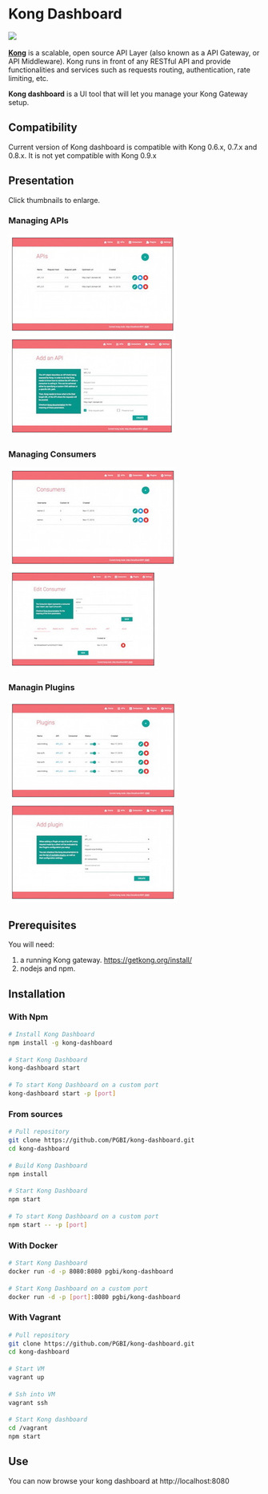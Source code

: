 # Kong Dashboard

[![](https://badge.imagelayers.io/pgbi/kong-dashboard:latest.svg)](https://imagelayers.io/?images=pgbi/kong-dashboard:latest 'Get your own badge on imagelayers.io')

[**Kong**](https://getkong.org/) is a scalable, open source API Layer (also known as a API Gateway, or API Middleware). 
Kong runs in front of any RESTful API and provide functionalities
and services such as requests routing, authentication, rate limiting, etc.

**Kong dashboard** is a UI tool that will let you manage your Kong Gateway setup.

## Compatibility

Current version of Kong dashboard is compatible with Kong 0.6.x, 0.7.x and 0.8.x. It is not yet compatible with Kong 0.9.x

## Presentation

Click thumbnails to enlarge.

### Managing APIs

[![Listing APIs](screenshots/apis_list_thumbnail.jpg)](screenshots/apis_list.jpg?raw=true)
[![Adding API](screenshots/api_add_thumbnail.jpg)](screenshots/api_add.jpg?raw=true)

### Managing Consumers

[![Listing Consumers](screenshots/consumers_list_thumbnail.jpg)](screenshots/consumers_list.jpg?raw=true)
[![Editing Consumer](screenshots/consumer_edit_thumbnail.jpg)](screenshots/consumer_edit.jpg?raw=true)

### Managin Plugins

[![Listing Plugins](screenshots/plugins_list_thumbnail.jpg)](screenshots/plugins_list.jpg?raw=true)
[![Adding Plugin](screenshots/plugin_add_thumbnail.jpg)](screenshots/plugin_add.jpg?raw=true)

## Prerequisites

You will need:

1. a running Kong gateway. https://getkong.org/install/
2. nodejs and npm.

## Installation

### With Npm

```bash
# Install Kong Dashboard
npm install -g kong-dashboard

# Start Kong Dashboard
kong-dashboard start

# To start Kong Dashboard on a custom port
kong-dashboard start -p [port]
```

### From sources

```bash
# Pull repository
git clone https://github.com/PGBI/kong-dashboard.git
cd kong-dashboard

# Build Kong Dashboard
npm install

# Start Kong Dashboard
npm start

# To start Kong Dashboard on a custom port
npm start -- -p [port]
```

### With Docker

```bash
# Start Kong Dashboard
docker run -d -p 8080:8080 pgbi/kong-dashboard

# Start Kong Dashboard on a custom port
docker run -d -p [port]:8080 pgbi/kong-dashboard
```


### With Vagrant

```bash
# Pull repository
git clone https://github.com/PGBI/kong-dashboard.git
cd kong-dashboard

# Start VM
vagrant up

# Ssh into VM
vagrant ssh

# Start Kong dashboard
cd /vagrant
npm start
```

## Use

You can now browse your kong dashboard at http://localhost:8080
